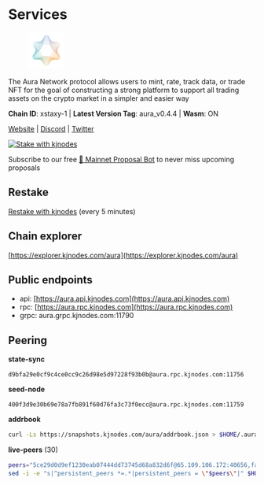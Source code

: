 # Services

<figure><img src="https://raw.githubusercontent.com/kj89/cosmos-images/main/logos/aura.png" alt=""><figcaption></figcaption></figure>

The Aura Network protocol allows users to mint, rate, track data,  or trade NFT for the goal of constructing a strong platform to  support all trading assets on the crypto market in a simpler and easier way

**Chain ID**: xstaxy-1 | **Latest Version Tag**: aura_v0.4.4 | **Wasm**: ON

[Website](https://aura.network) | [Discord](https://discord.gg/hpvF5QcWRf) | [Twitter](https://twitter.com/AuraNetworkHQ)

[![Stake with kjnodes](https://i.ibb.co/cr44Q8j/button-stake-with-kjnodes.png)](https://restake.app/aura/auravaloper17q4k3j6kcslrcuxtj9mxdcgez7kw7jdma8ykjs)

Subscribe to our free [🤖 Mainnet Proposal Bot](https://t.me/kjnodes_proposal_bot) to never miss upcoming proposals

## Restake

[Restake with kjnodes](https://restake.app/aura/auravaloper17q4k3j6kcslrcuxtj9mxdcgez7kw7jdma8ykjs) (every 5 minutes)
## Chain explorer
[https://explorer.kjnodes.com/aura](https://explorer.kjnodes.com/aura)

## Public endpoints

* api: [https://aura.api.kjnodes.com](https://aura.api.kjnodes.com)
* rpc: [https://aura.rpc.kjnodes.com](https://aura.rpc.kjnodes.com)
* grpc: aura.grpc.kjnodes.com:11790

## Peering

**state-sync**

```text
d9bfa29e0cf9c4ce0cc9c26d98e5d97228f93b0b@aura.rpc.kjnodes.com:11756
```

**seed-node**

```text
400f3d9e30b69e78a7fb891f60d76fa3c73f0ecc@aura.rpc.kjnodes.com:11759
```

**addrbook**
```bash
curl -Ls https://snapshots.kjnodes.com/aura/addrbook.json > $HOME/.aura/config/addrbook.json
```

**live-peers** (30)
```bash
peers="5ce29d0d9ef1230eab07444dd73745d68a832d6f@65.109.106.172:40656,fa474fe8f7159c9699fb39acb2925702f0474502@141.95.157.139:10156,dc9c2ab4055a2ef8ddca435e9d8c120969562f98@194.247.13.139:26656,c2215f1673d21a7462f38bf7fbd16f8567393f7c@13.251.159.166:26656,42aaa8c2007e34ebc5ba1019251845d0ed591435@143.42.74.78:26656,670c0c23a1196e706e058133fbbb156f7f33b352@5.9.95.147:26656,7885a9e940b45b9a2183488ca3a901b043b6ed67@144.76.40.53:21756,07317346ab58eb4de14fe8c7705863002186d340@142.132.201.53:36656,a859027129ee2524b57c43b9ecbe3bcc4d120efb@195.3.222.183:26656,5e87d03a29ceca5e376e55588d9b099bb5d9524f@136.38.49.30:25656,3e7ef25f1c9829351936884618659167400eb0f1@142.132.149.171:26656,b6a0d0d030f35ffffcfe92e72ea13933c1adbe62@116.202.174.253:21656,0599779759ed60e12ed39a94cd02d303ba10d591@95.214.52.174:36656,0179528068da0dfaf61005cf5aa28793ca42b129@85.25.74.163:26656,dd6474ec049a264abd25248f0fd9178058331fe0@54.179.159.96:26656,aec1624fad0adf47f9b4f7300dcb8bd4d63567f1@57.128.20.163:21756,ed15ae05f17dd4e672eec0a96c38364d063b68dc@65.108.6.45:60756,3e05f2b0fdd750511dbff9d3f6a47d3bc3d4b1f0@141.95.204.81:61456,5de24f52cd9fa5121752942517c0c195c0682eb9@34.31.163.156:26656,a58b4dec687b60ba05cf9a3e4cd1181b09c0661f@65.109.93.152:34656,a60a9f3400cb978b313ad5a47d59f6c518ef2a04@3.135.201.61:26656,1584b3aa3969def4a9f70555b3b442d334053e94@148.113.159.22:10156,ebc272824924ea1a27ea3183dd0b9ba713494f83@95.214.52.139:26966,63a90346040657406ddc48a2679e3bfbe17f717a@65.108.195.29:51656,4f95e3b40a652b758d551a0d3a6cc25603d9e179@38.242.150.61:27656,a19b89ebbf7331f435b8ef100ce501d2377922ea@209.126.116.182:26656,34d759895c5a451488db34c686e74cb954d86723@65.108.135.212:26656,d09fbac9fa84809f7ca34a40030bea2e87e77caf@148.113.6.190:26656,10b4cb9cbd7d3dae1aacc97355c1269ce5e36c57@93.190.141.68:21056,57406c041d38af3bac9acdcb2b4bdc90dc7a8852@88.99.164.158:26656"
sed -i -e "s|^persistent_peers *=.*|persistent_peers = \"$peers\"|" $HOME/.aura/config/config.toml
```
